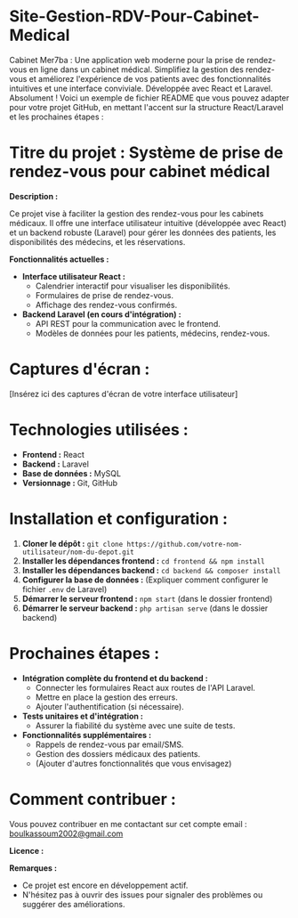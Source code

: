# Site-Gestion-RDV-Pour-Cabinet-Medical
Cabinet Mer7ba :  Une application web moderne pour la prise de rendez-vous en ligne dans un cabinet médical. Simplifiez la gestion des rendez-vous et améliorez l'expérience de vos patients avec des fonctionnalités intuitives et une interface conviviale. Développée avec React et Laravel.
Absolument ! Voici un exemple de fichier README que vous pouvez adapter pour votre projet GitHub, en mettant l'accent sur la structure React/Laravel et les prochaines étapes :

# **Titre du projet :** Système de prise de rendez-vous pour cabinet médical

 **Description :**

Ce projet vise à faciliter la gestion des rendez-vous pour les cabinets médicaux. Il offre une interface utilisateur intuitive (développée avec React) et un backend robuste (Laravel) pour gérer les données des patients, les disponibilités des médecins, et les réservations.

 **Fonctionnalités actuelles :**

* **Interface utilisateur React :**
    * Calendrier interactif pour visualiser les disponibilités.
    * Formulaires de prise de rendez-vous.
    * Affichage des rendez-vous confirmés.
* **Backend Laravel (en cours d'intégration) :**
    * API REST pour la communication avec le frontend.
    * Modèles de données pour les patients, médecins, rendez-vous.

# **Captures d'écran :**

[Insérez ici des captures d'écran de votre interface utilisateur]

# **Technologies utilisées :**

* **Frontend :** React
* **Backend :** Laravel
* **Base de données :** MySQL
* **Versionnage :** Git, GitHub

# **Installation et configuration :**

1. **Cloner le dépôt :** `git clone https://github.com/votre-nom-utilisateur/nom-du-depot.git`
2. **Installer les dépendances frontend :** `cd frontend && npm install`
3. **Installer les dépendances backend :** `cd backend && composer install`
4. **Configurer la base de données :** (Expliquer comment configurer le fichier `.env` de Laravel)
5. **Démarrer le serveur frontend :** `npm start` (dans le dossier frontend)
6. **Démarrer le serveur backend :** `php artisan serve` (dans le dossier backend)

# **Prochaines étapes :**

* **Intégration complète du frontend et du backend :**
    * Connecter les formulaires React aux routes de l'API Laravel.
    * Mettre en place la gestion des erreurs.
    * Ajouter l'authentification (si nécessaire).
* **Tests unitaires et d'intégration :**
    * Assurer la fiabilité du système avec une suite de tests.
* **Fonctionnalités supplémentaires :**
    * Rappels de rendez-vous par email/SMS.
    * Gestion des dossiers médicaux des patients.
    * (Ajouter d'autres fonctionnalités que vous envisagez)

# **Comment contribuer :**
Vous pouvez contribuer en me contactant sur cet compte email : boulkassoum2002@gmail.com

**Licence :**


**Remarques :**

* Ce projet est encore en développement actif.
* N'hésitez pas à ouvrir des issues pour signaler des problèmes ou suggérer des améliorations. 
